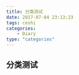 ```yaml
---
title: 分类测试
date: 2017-07-04 23:13:23
tags: ceshi
categories:
    - Diary
type: "categories"
---
```

## 分类测试